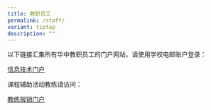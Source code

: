 ```yaml
---
title: 教职员工
permalink: /staff/
variant: tiptap
description: ""
---
```

<p>以下链接汇集所有华中教职员工的门户网站，请使用学校电邮账户登录：</p>
<p><a href="https://sites.google.com/hci.edu.sg/hci-it/portals" rel="noopener noreferrer nofollow" target="_blank">信息技术门户</a>
</p>
<p>课程辅助活动教练请访问：</p>
<p><a href="https://instructors.hci.edu.sg/" rel="noopener noreferrer nofollow" target="_blank">教练报销门户</a>
</p>
<p></p>